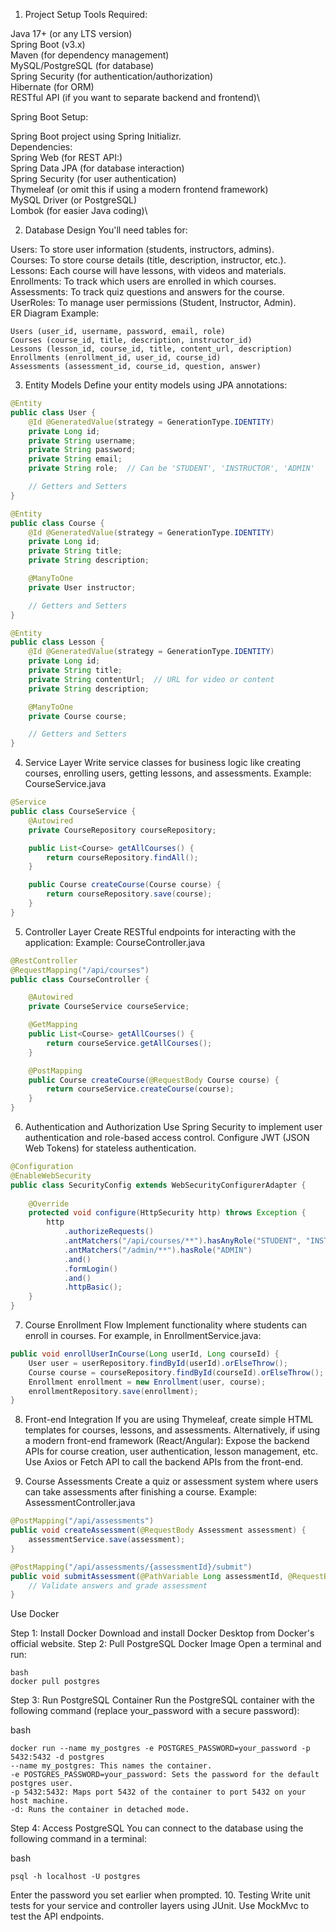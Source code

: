 1. Project Setup
Tools Required:

Java 17+ (or any LTS version)\
Spring Boot (v3.x)\
Maven (for dependency management)\
MySQL/PostgreSQL (for database)\
Spring Security (for authentication/authorization)\
Hibernate (for ORM)\
RESTful API (if you want to separate backend and frontend)\

Spring Boot Setup:

Spring Boot project using Spring Initializr.\
Dependencies:\
Spring Web (for REST API:)\
Spring Data JPA (for database interaction)\
Spring Security (for user authentication)\
Thymeleaf (or omit this if using a modern frontend framework)\
MySQL Driver (or PostgreSQL)\
Lombok (for easier Java coding)\

2. Database Design
You'll need tables for:

Users: To store user information (students, instructors, admins).\
Courses: To store course details (title, description, instructor, etc.).\
Lessons: Each course will have lessons, with videos and materials.\
Enrollments: To track which users are enrolled in which courses.\
Assessments: To track quiz questions and answers for the course.\
UserRoles: To manage user permissions (Student, Instructor, Admin).\
ER Diagram Example:
```
Users (user_id, username, password, email, role)
Courses (course_id, title, description, instructor_id)
Lessons (lesson_id, course_id, title, content_url, description)
Enrollments (enrollment_id, user_id, course_id)
Assessments (assessment_id, course_id, question, answer)
```
3. Entity Models
Define your entity models using JPA annotations:

```java
@Entity
public class User {
    @Id @GeneratedValue(strategy = GenerationType.IDENTITY)
    private Long id;
    private String username;
    private String password;
    private String email;
    private String role;  // Can be 'STUDENT', 'INSTRUCTOR', 'ADMIN'

    // Getters and Setters
}

@Entity
public class Course {
    @Id @GeneratedValue(strategy = GenerationType.IDENTITY)
    private Long id;
    private String title;
    private String description;

    @ManyToOne
    private User instructor;

    // Getters and Setters
}

@Entity
public class Lesson {
    @Id @GeneratedValue(strategy = GenerationType.IDENTITY)
    private Long id;
    private String title;
    private String contentUrl;  // URL for video or content
    private String description;

    @ManyToOne
    private Course course;

    // Getters and Setters
}
```
4. Service Layer
Write service classes for business logic like creating courses, enrolling users, getting lessons, and assessments.
Example: CourseService.java

```java
@Service
public class CourseService {
    @Autowired
    private CourseRepository courseRepository;

    public List<Course> getAllCourses() {
        return courseRepository.findAll();
    }

    public Course createCourse(Course course) {
        return courseRepository.save(course);
    }
}
```

5. Controller Layer
Create RESTful endpoints for interacting with the application:
Example: CourseController.java
```java
@RestController
@RequestMapping("/api/courses")
public class CourseController {

    @Autowired
    private CourseService courseService;

    @GetMapping
    public List<Course> getAllCourses() {
        return courseService.getAllCourses();
    }

    @PostMapping
    public Course createCourse(@RequestBody Course course) {
        return courseService.createCourse(course);
    }
}
```
6. Authentication and Authorization
Use Spring Security to implement user authentication and role-based access control.
Configure JWT (JSON Web Tokens) for stateless authentication.
```java
@Configuration
@EnableWebSecurity
public class SecurityConfig extends WebSecurityConfigurerAdapter {
    
    @Override
    protected void configure(HttpSecurity http) throws Exception {
        http
            .authorizeRequests()
            .antMatchers("/api/courses/**").hasAnyRole("STUDENT", "INSTRUCTOR", "ADMIN")
            .antMatchers("/admin/**").hasRole("ADMIN")
            .and()
            .formLogin()
            .and()
            .httpBasic();
    }
}
```
7. Course Enrollment Flow
Implement functionality where students can enroll in courses.
For example, in EnrollmentService.java:
```java
public void enrollUserInCourse(Long userId, Long courseId) {
    User user = userRepository.findById(userId).orElseThrow();
    Course course = courseRepository.findById(courseId).orElseThrow();
    Enrollment enrollment = new Enrollment(user, course);
    enrollmentRepository.save(enrollment);
}
```
8. Front-end Integration
If you are using Thymeleaf, create simple HTML templates for courses, lessons, and assessments.
Alternatively, if using a modern front-end framework (React/Angular):
Expose the backend APIs for course creation, user authentication, lesson management, etc.
Use Axios or Fetch API to call the backend APIs from the front-end.

9. Course Assessments
Create a quiz or assessment system where users can take assessments after finishing a course.
Example: AssessmentController.java
```java
@PostMapping("/api/assessments")
public void createAssessment(@RequestBody Assessment assessment) {
    assessmentService.save(assessment);
}

@PostMapping("/api/assessments/{assessmentId}/submit")
public void submitAssessment(@PathVariable Long assessmentId, @RequestBody List<Answer> answers) {
    // Validate answers and grade assessment
}
```
Use Docker

Step 1: Install Docker
Download and install Docker Desktop from Docker's official website.
Step 2: Pull PostgreSQL Docker Image
Open a terminal and run:
```
bash
docker pull postgres
```
Step 3: Run PostgreSQL Container
Run the PostgreSQL container with the following command (replace your_password with a secure password):

bash
```
docker run --name my_postgres -e POSTGRES_PASSWORD=your_password -p 5432:5432 -d postgres
--name my_postgres: This names the container.
-e POSTGRES_PASSWORD=your_password: Sets the password for the default postgres user.
-p 5432:5432: Maps port 5432 of the container to port 5432 on your host machine.
-d: Runs the container in detached mode.
```
Step 4: Access PostgreSQL
You can connect to the database using the following command in a terminal:

bash
```
psql -h localhost -U postgres
```
Enter the password you set earlier when prompted.
10. Testing
Write unit tests for your service and controller layers using JUnit.
Use MockMvc to test the API endpoints.